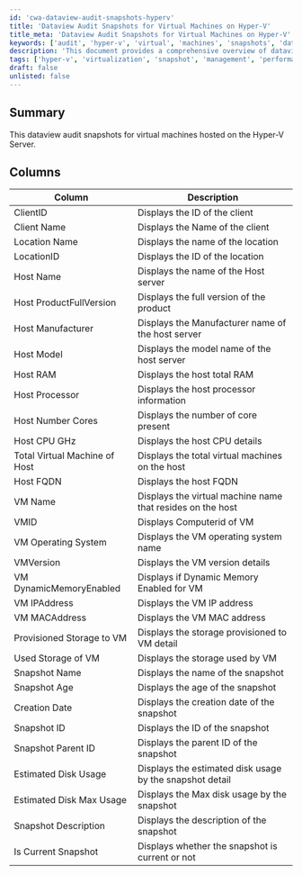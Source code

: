 ```yaml
---
id: 'cwa-dataview-audit-snapshots-hyperv'
title: 'Dataview Audit Snapshots for Virtual Machines on Hyper-V'
title_meta: 'Dataview Audit Snapshots for Virtual Machines on Hyper-V'
keywords: ['audit', 'hyper-v', 'virtual', 'machines', 'snapshots', 'dataview']
description: 'This document provides a comprehensive overview of dataview audit snapshots for virtual machines hosted on the Hyper-V Server, detailing the various columns and their descriptions for better understanding and management of virtual environments.'
tags: ['hyper-v', 'virtualization', 'snapshot', 'management', 'performance']
draft: false
unlisted: false
---
```

## Summary

This dataview audit snapshots for virtual machines hosted on the Hyper-V Server.

## Columns

| Column                           | Description                                             |
|----------------------------------|---------------------------------------------------------|
| ClientID                         | Displays the ID of the client                           |
| Client Name                      | Displays the Name of the client                         |
| Location Name                    | Displays the name of the location                       |
| LocationID                       | Displays the ID of the location                         |
| Host Name                        | Displays the name of the Host server                    |
| Host ProductFullVersion          | Displays the full version of the product                |
| Host Manufacturer                 | Displays the Manufacturer name of the host server      |
| Host Model                       | Displays the model name of the host server              |
| Host RAM                         | Displays the host total RAM                             |
| Host Processor                   | Displays the host processor information                  |
| Host Number Cores                | Displays the number of core present                     |
| Host CPU GHz                     | Displays the host CPU details                           |
| Total Virtual Machine of Host    | Displays the total virtual machines on the host         |
| Host FQDN                       | Displays the host FQDN                                  |
| VM Name                          | Displays the virtual machine name that resides on the host |
| VMID                             | Displays Computerid of VM                               |
| VM Operating System              | Displays the VM operating system name                   |
| VMVersion                        | Displays the VM version details                         |
| VM DynamicMemoryEnabled          | Displays if Dynamic Memory Enabled for VM               |
| VM IPAddress                     | Displays the VM IP address                              |
| VM MACAddress                    | Displays the VM MAC address                             |
| Provisioned Storage to VM        | Displays the storage provisioned to VM detail           |
| Used Storage of VM               | Displays the storage used by VM                         |
| Snapshot Name                    | Displays the name of the snapshot                       |
| Snapshot Age                     | Displays the age of the snapshot                        |
| Creation Date                    | Displays the creation date of the snapshot              |
| Snapshot ID                      | Displays the ID of the snapshot                         |
| Snapshot Parent ID               | Displays the parent ID of the snapshot                  |
| Estimated Disk Usage             | Displays the estimated disk usage by the snapshot detail |
| Estimated Disk Max Usage         | Displays the Max disk usage by the snapshot             |
| Snapshot Description              | Displays the description of the snapshot                |
| Is Current Snapshot              | Displays whether the snapshot is current or not         |



